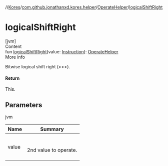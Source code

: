 //[Kores](../../index.md)/[com.github.jonathanxd.kores.helper](../index.md)/[OperateHelper](index.md)/[logicalShiftRight](logical-shift-right.md)



# logicalShiftRight  
[jvm]  
Content  
fun [logicalShiftRight](logical-shift-right.md)(value: [Instruction](../../com.github.jonathanxd.kores/-instruction/index.md)): [OperateHelper](index.md)  
More info  


Bitwise logical shift right (>>>).



#### Return  


This.



## Parameters  
  
jvm  
  
|  Name|  Summary| 
|---|---|
| <a name="com.github.jonathanxd.kores.helper/OperateHelper/logicalShiftRight/#com.github.jonathanxd.kores.Instruction/PointingToDeclaration/"></a>value| <a name="com.github.jonathanxd.kores.helper/OperateHelper/logicalShiftRight/#com.github.jonathanxd.kores.Instruction/PointingToDeclaration/"></a><br><br>2nd value to operate.<br><br>
  
  



